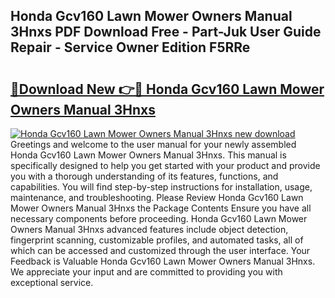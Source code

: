 ## Honda Gcv160 Lawn Mower Owners Manual 3Hnxs PDF Download Free - Part-Juk User Guide Repair - Service Owner Edition F5RRe

# <h2><a href="http://bc48140.oget.top/?id=Honda+Gcv160+Lawn+Mower+Owners+Manual+3Hnxs">🔗Download New 👉🔴 Honda Gcv160 Lawn Mower Owners Manual 3Hnxs</a></h2>

[![Honda Gcv160 Lawn Mower Owners Manual 3Hnxs new download](https://i.imgur.com/5g1atiW.png)](http://bc48140.oget.top/?id=Honda+Gcv160+Lawn+Mower+Owners+Manual+3Hnxs)
Greetings and welcome to the user manual for your newly assembled Honda Gcv160 Lawn Mower Owners Manual 3Hnxs. This manual is specifically designed to help you get started with your product and provide you with a thorough understanding of its features, functions, and capabilities. You will find step-by-step instructions for installation, usage, maintenance, and troubleshooting. Please Review Honda Gcv160 Lawn Mower Owners Manual 3Hnxs the Package Contents Ensure you have all necessary components before proceeding. Honda Gcv160 Lawn Mower Owners Manual 3Hnxs advanced features include object detection, fingerprint scanning, customizable profiles, and automated tasks, all of which can be accessed and customized through the user interface. Your Feedback is Valuable Honda Gcv160 Lawn Mower Owners Manual 3Hnxs. We appreciate your input and are committed to providing you with exceptional service.
